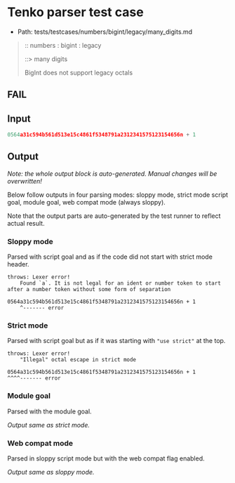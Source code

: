 # Tenko parser test case

- Path: tests/testcases/numbers/bigint/legacy/many_digits.md

> :: numbers : bigint : legacy
>
> ::> many digits
>
> BigInt does not support legacy octals

## FAIL

## Input

`````js
0564a31c594b561d513e15c4861f5348791a2312341575123154656n + 1
`````

## Output

_Note: the whole output block is auto-generated. Manual changes will be overwritten!_

Below follow outputs in four parsing modes: sloppy mode, strict mode script goal, module goal, web compat mode (always sloppy).

Note that the output parts are auto-generated by the test runner to reflect actual result.

### Sloppy mode

Parsed with script goal and as if the code did not start with strict mode header.

`````
throws: Lexer error!
    Found `a`. It is not legal for an ident or number token to start after a number token without some form of separation

0564a31c594b561d513e15c4861f5348791a2312341575123154656n + 1
    ^------- error
`````

### Strict mode

Parsed with script goal but as if it was starting with `"use strict"` at the top.

`````
throws: Lexer error!
    "Illegal" octal escape in strict mode

0564a31c594b561d513e15c4861f5348791a2312341575123154656n + 1
^^^^------- error
`````


### Module goal

Parsed with the module goal.

_Output same as strict mode._

### Web compat mode

Parsed in sloppy script mode but with the web compat flag enabled.

_Output same as sloppy mode._
